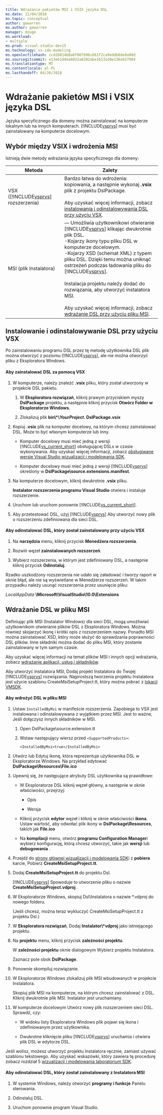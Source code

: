 ```yaml
---
title: Wdrażanie pakietów MSI i VSIX języka DSL
ms.date: 11/04/2016
ms.topic: conceptual
author: gewarren
ms.author: gewarren
manager: douge
ms.workload:
- multiple
ms.prod: visual-studio-dev15
ms.technology: vs-ide-modeling
ms.openlocfilehash: ccd26814b8a6f06f896c661f2ca9eddb0de8a90d
ms.sourcegitcommit: e13e61ddea6032a8282abe16131d9e136a927984
ms.translationtype: MT
ms.contentlocale: pl-PL
ms.lasthandoff: 04/26/2018
---
```

# <a name="msi-and-vsix-deployment-of-a-dsl"></a>Wdrażanie pakietów MSI i VSIX języka DSL
Języka specyficznego dla domeny można zainstalować na komputerze lokalnym lub na innych komputerach. [!INCLUDE[vsprvs](../code-quality/includes/vsprvs_md.md)] musi być zainstalowany na komputerze docelowym.

##  <a name="which"></a> Wybór między VSIX i wdrożenia MSI
 Istnieją dwie metody wdrażania języka specyficznego dla domeny:

|Metoda|Zalety|
|------------|--------------|
|VSX ([!INCLUDE[vsprvs](../code-quality/includes/vsprvs_md.md)] rozszerzenia)|Bardzo łatwa do wdrożenia: kopiowania, a następnie wykonaj **.vsix** plik z projektu DslPackage.<br /><br /> Aby uzyskać więcej informacji, zobacz [instalowania i odinstalowywania DSL przy użyciu VSX](#Installing).|
|MSI (plik Instalatora)|— Umożliwia użytkownikowi otwieranie [!INCLUDE[vsprvs](../code-quality/includes/vsprvs_md.md)] klikając dwukrotnie plik DSL.<br />-Kojarzy ikony typu pliku DSL w komputerze docelowym.<br />-Kojarzy XSD (schemat XML) z typem pliku DSL. Dzięki temu można uniknąć ostrzeżeń podczas ładowania pliku do [!INCLUDE[vsprvs](../code-quality/includes/vsprvs_md.md)].<br /><br /> Instalacja projektu należy dodać do rozwiązania, aby utworzyć instalatora MSI.<br /><br /> Aby uzyskać więcej informacji, zobacz [wdrażanie DSL przy użyciu pliku MSI](#msi).|

##  <a name="Installing"></a> Instalowanie i odinstalowywanie DSL przy użyciu VSX
 Po zainstalowaniu programu DSL przez tę metodę użytkownika DSL plik można otworzyć z poziomu [!INCLUDE[vsprvs](../code-quality/includes/vsprvs_md.md)], ale nie można otworzyć pliku z Eksploratora Windows.

#### <a name="to-install-a-dsl-by-using-the-vsx"></a>Aby zainstalować DSL za pomocą VSX

1.  W komputerze, należy znaleźć **.vsix** pliku, który został utworzony w projekcie DSL pakietu.

    1.  W **Eksploratora rozwiązań**, kliknij prawym przyciskiem myszy **DslPackage** projektu, a następnie kliknij przycisk **Otwórz Folder w Eksploratorze Windows**.

    2.  Zlokalizuj plik **bin\\\*\\***YourProject***. DslPackage.vsix**

2.  Kopiuj **.vsix** plik na komputer docelowy, na którym chcesz zainstalować DSL. Może to być własnym komputerze lub inny.

    -   Komputer docelowy musi mieć jedną z wersji [!INCLUDE[vs_current_short](../code-quality/includes/vs_current_short_md.md)] obsługującej DSLs w czasie wykonywania. Aby uzyskać więcej informacji, zobacz [obsługiwane wersje Visual Studio wizualizacji i modelowania SDK](../modeling/supported-visual-studio-editions-for-visualization-amp-modeling-sdk.md).

    -   Komputer docelowy musi mieć jedną z wersji [!INCLUDE[vsprvs](../code-quality/includes/vsprvs_md.md)] określony w **DslPackage\source.extensions.manifest**.

3.  Na komputerze docelowym, kliknij dwukrotnie **.vsix** pliku.

     **Instalator rozszerzenia programu Visual Studio** otwiera i instaluje rozszerzenie.

4.  Uruchom lub uruchom ponownie [!INCLUDE[vs_current_short](../code-quality/includes/vs_current_short_md.md)].

5.  Aby przetestować DSL, użyj [!INCLUDE[vsprvs](../code-quality/includes/vsprvs_md.md)] Aby utworzyć nowy plik o rozszerzeniu zdefiniowana dla sieci DSL.

#### <a name="to-uninstall-a-dsl-that-was-installed-by-using-vsx"></a>Aby odinstalować DSL, który został zainstalowany przy użyciu VSX

1.  Na **narzędzia** menu, kliknij przycisk **Menedżera rozszerzenia**.

2.  Rozwiń węzeł **zainstalowanych rozszerzeń**.

3.  Wybierz rozszerzenia, w którym jest zdefiniowany DSL, a następnie kliknij przycisk **Odinstaluj**.

 Rzadko uszkodzony rozszerzenia nie udało się załadować i tworzy raport w oknie błąd, ale nie są wyświetlane w Menedżerze rozszerzeń. W takim przypadku należy usunąć rozszerzenia przez usunięcie pliku:

 *LocalAppData* **\Microsoft\VisualStudio\10.0\Extensions**

##  <a name="msi"></a> Wdrażanie DSL w pliku MSI
 Definiując plik MSI (Instalator Windows) dla sieci DSL, mogą umożliwiać użytkownikom otwieranie plików DSL z Eksploratora Windows. Można również skojarzyć ikonę i krótki opis z rozszerzeniem nazwy. Ponadto MSI można zainstalować XSD, który może służyć do sprawdzania poprawności DSL plików. Inne składniki można dodać do pliku MSI, który zostanie zainstalowany w tym samym czasie.

 Aby uzyskać więcej informacji na temat plików MSI i innych opcji wdrażania, zobacz [wdrażanie aplikacji, usług i składników](../deployment/deploying-applications-services-and-components.md).

 Aby utworzyć instalatora MSI, Dodaj projekt Instalatora do Twojej [!INCLUDE[vsprvs](../code-quality/includes/vsprvs_md.md)] rozwiązania. Najprostszą tworzenia projektu Instalatora jest użycie szablonu CreateMsiSetupProject.tt, który można pobrać z [lokacji VMSDK](http://go.microsoft.com/fwlink/?LinkID=186128).

#### <a name="to-deploy-a-dsl-in-an-msi"></a>Aby wdrożyć DSL w pliku MSI

1.  Ustaw `InstalledByMsi` w manifeście rozszerzenia. Zapobiega to VSX jest instalowana i odinstalowywana z wyjątkiem przez MSI. Jest to ważne, Jeśli dołączysz innych składników w MSI.

    1.  Open DslPackage\source.extension.tt

    2.  Wstaw następujący wiersz przed `<SupportedProducts>`:

        ```
        <InstalledByMsi>true</InstalledByMsi>
        ```

2.  Utwórz lub Edytuj ikonę, która reprezentuje użytkownika DSL w Eksploratorze Windows. Na przykład edytować **DslPackage\Resources\File.ico**

3.  Upewnij się, że następujące atrybuty DSL użytkownika są prawidłowe:

    -   W Eksploratorze DSL kliknij węzeł główny, a następnie w oknie właściwości, przejrzyj:

        -   Opis

        -   Wersja

    -   Kliknij przycisk **edytor** węzeł i kliknij w oknie właściwości **ikona**. Ustaw wartość, aby odwołać plik ikony w **DslPackage\Resources**, takich jak **File.ico**

    -   Na **kompilacji** menu, otwórz **programu Configuration Manager**i wybierz konfigurację, którą chcesz utworzyć, takie jak **wersji** lub **debugowania** .

4.  Przejdź do [strony głównej wizualizacji i modelowania SDK](http://go.microsoft.com/fwlink/?LinkID=186128)i z **pobiera** karcie, Pobierz **CreateMsiSetupProject.tt**.

5.  Dodaj **CreateMsiSetupProject.tt** do projektu Dsl.

     [!INCLUDE[vsprvs](../code-quality/includes/vsprvs_md.md)] Spowoduje to utworzenie pliku o nazwie **CreateMsiSetupProject.vdproj**.

6.  W Eksploratorze Windows, skopiuj Dsl\\Instalatora o nazwie *.vdproj do nowego folderu.

     (Jeśli chcesz, można teraz wykluczyć CreateMsiSetupProject.tt z projektu Dsl.)

7.  W **Eksploratora rozwiązań**, Dodaj **Instalator\\\*vdproj** jako istniejącego projektu.

8.  Na **projektu** menu, kliknij przycisk **zależności projektu**.

     W **zależności projektu** oknie dialogowym Wybierz projektu Instalatora.

     Zaznacz pole obok **DslPackage**.

9. Ponownie skompiluj rozwiązanie.

10. W Eksploratorze Windows zlokalizuj plik MSI wbudowanych w projekcie Instalatora.

     Skopiuj plik MSI na komputerze, na którym chcesz zainstalować z DSL. Kliknij dwukrotnie plik MSI. Instalator jest uruchamiany.

11. W komputerze docelowym Utwórz nowy plik rozszerzeniem sieci DSL. Sprawdź, czy:

    -   W widoku listy Eksploratora Windows plik pojawi się ikona i zdefiniowanym przez użytkownika.

    -   Dwukrotne kliknięcie pliku [!INCLUDE[vsprvs](../code-quality/includes/vsprvs_md.md)] uruchamia i otwiera plik DSL w edytorze DSL.

 Jeśli wolisz, możesz utworzyć projektu Instalatora ręcznie, zamiast używać szablonu tekstowego. Aby uzyskać wskazówki, który zawiera tę procedurę zobacz rozdział 5 [wizualizacji i modelowania laboratorium SDK](http://go.microsoft.com/fwlink/?LinkId=208878).

#### <a name="to-uninstall-a-dsl-that-was-installed-from-an-msi"></a>Aby odinstalować DSL, który został zainstalowany z Instalatora MSI

1.  W systemie Windows, należy otworzyć **programy i funkcje** Panelu sterowania.

2.  Odinstaluj DSL.

3.  Uruchom ponownie program Visual Studio.